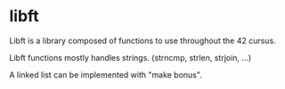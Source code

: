 # libft

Libft is a library composed of functions to use throughout the 42 cursus.

Libft functions mostly handles strings. (strncmp, strlen, strjoin, ...)

A linked list can be implemented with "make bonus".
